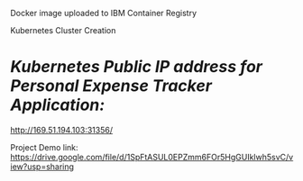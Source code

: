 Docker image uploaded to IBM Container Registry 

Kubernetes Cluster Creation

# *Kubernetes Public IP address for Personal Expense Tracker Application:*

http://169.51.194.103:31356/

Project Demo link: https://drive.google.com/file/d/1SpFtASUL0EPZmm6FOr5HgGUIklwh5svC/view?usp=sharing
